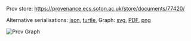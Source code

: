 
Prov store: https://provenance.ecs.soton.ac.uk/store/documents/77420/

Alternative serialisations: [json](https://provenance.ecs.soton.ac.uk/store/documents/77420.json), [turtle](https://provenance.ecs.soton.ac.uk/store/documents/77420.ttl),
Graph: [svg](https://provenance.ecs.soton.ac.uk/store/documents/77420.svg), [PDF](https://provenance.ecs.soton.ac.uk/store/documents/77420.pdf), [png](https://provenance.ecs.soton.ac.uk/store/documents/77420.png)

![Prov Graph](https://provenance.ecs.soton.ac.uk/store/documents/77420.png)

        